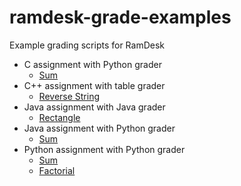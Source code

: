 # ramdesk-grade-examples
Example grading scripts for RamDesk

* C assignment with Python grader
    * [Sum](c_assignment_python_grader/sum/README.md)
* C++ assignment with table grader
    * [Reverse String](c++_assignment_table_grader/reverse_string/README.md)
* Java assignment with Java grader
    * [Rectangle](java_assignment_java_grader/rectangle/README.md)
* Java assignment with Python grader
    * [Sum](java_assignment_python_grader/sum/README.md)
* Python assignment with Python grader
    * [Sum](python_assignment_python_grader/sum/README.md)
    * [Factorial](python_assignment_python_grader/factorial/README.md)
